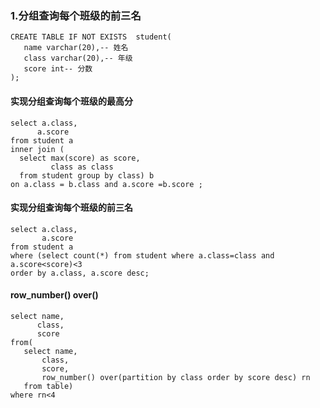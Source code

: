 ### 1.分组查询每个班级的前三名
```
CREATE TABLE IF NOT EXISTS  student(
   name varchar(20),-- 姓名
   class varchar(20),-- 年级
   score int-- 分数
);
```
#### 实现分组查询每个班级的最高分
```
select a.class,
      a.score 
from student a 
inner join (
  select max(score) as score, 
         class as class 
  from student group by class) b
on a.class = b.class and a.score =b.score ;
```
#### 实现分组查询每个班级的前三名
```
select a.class,
       a.score 
from student a 
where (select count(*) from student where a.class=class and a.score<score)<3
order by a.class, a.score desc;
```
#### row_number() over()
```
select name,
      class,
      score
from(
   select name,
       class,
       score,
       row_number() over(partition by class order by score desc) rn
   from table)
where rn<4
```

